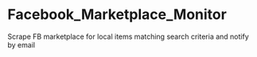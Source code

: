 # Facebook_Marketplace_Monitor
Scrape FB marketplace for local items matching search criteria and notify by email
